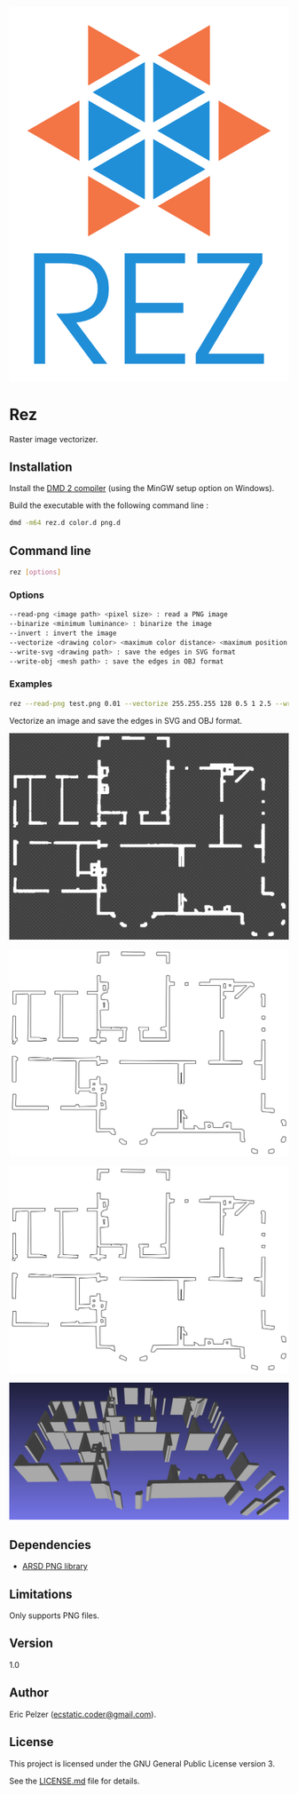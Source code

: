 ![](https://github.com/senselogic/REZ/blob/master/LOGO/rez.png)

# Rez

Raster image vectorizer.

## Installation

Install the [DMD 2 compiler](https://dlang.org/download.html) (using the MinGW setup option on Windows).

Build the executable with the following command line :

```bash
dmd -m64 rez.d color.d png.d
```

## Command line

```bash
rez [options]
```

### Options

```bash
--read-png <image path> <pixel size> : read a PNG image
--binarize <minimum luminance> : binarize the image
--invert : invert the image
--vectorize <drawing color> <maximum color distance> <maximum position distance> <line width> <polygon height> : vectorize the edges
--write-svg <drawing path> : save the edges in SVG format
--write-obj <mesh path> : save the edges in OBJ format
```

### Examples

```bash
rez --read-png test.png 0.01 --vectorize 255.255.255 128 0.5 1 2.5 --write-svg OUT/test.svg --write-obj OUT/test.obj
```

Vectorize an image and save the edges in SVG and OBJ format.

![](https://github.com/senselogic/REZ/blob/master/SCREENSHOT/blueprint.png)

![](https://github.com/senselogic/REZ/blob/master/SCREENSHOT/blueprint_2_svg.png)

![](https://github.com/senselogic/REZ/blob/master/SCREENSHOT/blueprint_3_svg.png)

![](https://github.com/senselogic/REZ/blob/master/SCREENSHOT/blueprint_3_obj.png)

## Dependencies

*   [ARSD PNG library](https://github.com/adamdruppe/arsd)

## Limitations

Only supports PNG files.

## Version

1.0

## Author

Eric Pelzer (ecstatic.coder@gmail.com).

## License

This project is licensed under the GNU General Public License version 3.

See the [LICENSE.md](LICENSE.md) file for details.
